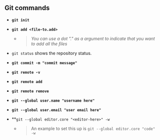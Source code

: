 ## Git commands

- **`git init`**

- **`git add <file-to.add>`**
    - > *You can use a dot "." as a argument to indicate that you want to add all the files*

- `git status` shows the repository status.

- **`git commit -m "commit message"`**

- **`git remote -v`**
- **`git remote add`**
- **`git remote remove`**

- **`git --global user.name "username here"`**
- **`git --global user.email "user email here"`**
- **`git --global editor.core "<editor-here>" -w`
    - > An example to set this up is `git --global editor.core "code" -w`